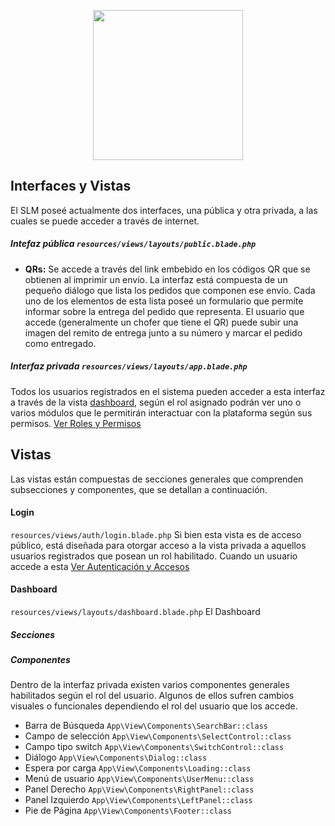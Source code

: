 <p align="center"><a href="https://app.papeleralamilagrosa.com.ar" target="_blank"><img src="https://app.papeleralamilagrosa.com.ar/images/logo.jpg" width="240"></a></p>

## Interfaces y Vistas
El SLM poseé actualmente dos interfaces, una pública y otra privada, a las cuales se puede acceder a través de internet.

##### Intefaz pública `resources/views/layouts/public.blade.php`
- **QRs:**
Se accede a través del link embebido en los códigos QR que se obtienen al imprimir un envío. La interfaz está compuesta de un pequeño diálogo que lista los pedidos que componen ese envío. Cada uno de los elementos de esta lista poseé un formulario que permite informar sobre la entrega del pedido que representa. El usuario que accede (generalmente un chofer que tiene el QR) puede subir una imagen del remito de entrega junto a su número y marcar el pedido como entregado.

##### Interfaz privada `resources/views/layouts/app.blade.php`
Todos los usuarios registrados en el sistema pueden acceder a esta interfaz a través de la vista [dashboard](#dashboard), según el rol asignado podrán ver uno o varios módulos que le permitirán interactuar con la plataforma según sus permisos. [Ver Roles y Permisos](docs/permisos.md)

## Vistas
Las vistas están compuestas de secciones generales que comprenden subsecciones y componentes, que se detallan a continuación.

#### Login 
`resources/views/auth/login.blade.php`
Si bien esta vista es de acceso público, está diseñada para otorgar acceso a la vista privada a aquellos usuarios registrados que posean un rol habilitado. Cuando un usuario accede a esta [Ver Autenticación y Accesos](docs/autenticacion.md)

#### Dashboard
`resources/views/layouts/dashboard.blade.php`
El Dashboard

##### Secciones

##### Componentes
Dentro de la interfaz privada existen varios componentes generales habilitados según el rol del usuario. Algunos de ellos sufren cambios visuales o funcionales dependiendo el rol del usuario que los accede.
- Barra de Búsqueda `App\View\Components\SearchBar::class`
- Campo de selección `App\View\Components\SelectControl::class`
- Campo tipo switch `App\View\Components\SwitchControl::class`
- Diálogo `App\View\Components\Dialog::class`
- Espera por carga `App\View\Components\Loading::class`
- Menú de usuario `App\View\Components\UserMenu::class`
- Panel Derecho `App\View\Components\RightPanel::class`
- Panel Izquierdo `App\View\Components\LeftPanel::class`
- Pie de Página `App\View\Components\Footer::class`
